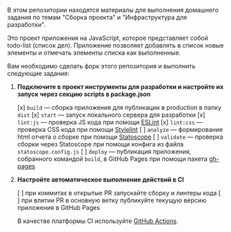 В этом репозитории находятся материалы для выполнения домашнего задания по темам "Сборка проекта" и "Инфраструктура для разработки".

Это проект приложения на JavaScript, которое представляет собой todo-list (список дел). Приложение позволяет добавлять в список новые элементы и отмечать элементы списка как выполненные.

Вам необходимо сделать форк этого репозитория и выполнить следующие задания:

1. **Подключите в проект инструменты для разработки и настройте их запуск через секцию scripts в package.json**

   [x] `build` — сборка приложения для публикации в production в папку `dist`
   [x] `start` — запуск локального сервера для разработки
   [x] `lint:js` — проверка JS кода при помощи [ESLint](https://eslint.org)
   [x] `lint:css` — проверка CSS кода при помощи [Stylelint](https://stylelint.io)
   [ ] `analyze` — формирование html отчета о сборке при помощи [Statoscope](http://statoscope.tech)
   [ ] `validate` — проверка сборки через Statoscope при помощи конфига из файла `statoscope.config.js`
   [ ] `deploy` — публикация приложения, собранного командой `build`, в GitHub Pages при помощи пакета [gh-pages](https://www.npmjs.com/package/gh-pages)

2. **Настройте автоматическое выполнение действий в CI**

   [ ] при коммитах в открытые PR запускайте сборку и линтеры кода
   [ ] при влитии PR в основную ветку публикуйте текущую версию приложения в GitHub Pages

   В качестве платформы CI используйте [GitHub Actions](https://docs.github.com/en/actions).
